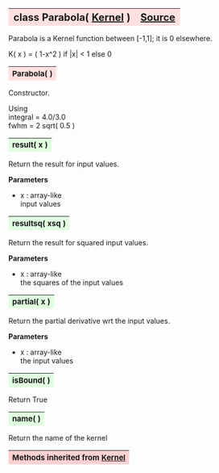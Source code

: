 ---
---
<br><br>

<a name="Parabola"></a>
<table><thead style="background-color:#FFE0E0; width:100%; font-size:20px"><tr><th style="text-align:left">
<strong>class Parabola(</strong> <a href="./Kernel.html">Kernel</a> )</th><th style="text-align:right"><a href=https://github.com/dokester/BayesicFitting/blob/master/BayesicFitting/source/kernels/Parabola.py target=_blank>Source</a></th></tr></thead></table>
<p>

Parabola is a Kernel function between [-1,1]; it is 0 elsewhere.

 K( x ) = ( 1-x^2 )      if |x| < 1 else 0<br>


<a name="Parabola"></a>
<table><thead style="background-color:#FFE0E0; width:100%; font-size:15px"><tr><th style="text-align:left">
<strong>Parabola(</strong> ) 
</th></tr></thead></table>
<p>

Constructor.

 Using<br>
 integral = 4.0/3.0<br>
 fwhm = 2 sqrt( 0.5 )

<a name="result"></a>
<table><thead style="background-color:#E0FFE0; width:100%; font-size:15px"><tr><th style="text-align:left">
<strong>result(</strong> x )
</th></tr></thead></table>
<p>

Return the result for input values.

<b>Parameters</b>

* x  :  array-like<br>
    input values

<a name="resultsq"></a>
<table><thead style="background-color:#E0FFE0; width:100%; font-size:15px"><tr><th style="text-align:left">
<strong>resultsq(</strong> xsq )
</th></tr></thead></table>
<p>

Return the result for squared input values.   

<b>Parameters</b>

* x  :  array-like<br>
    the squares of the input values

<a name="partial"></a>
<table><thead style="background-color:#E0FFE0; width:100%; font-size:15px"><tr><th style="text-align:left">
<strong>partial(</strong> x )
</th></tr></thead></table>
<p>

Return the partial derivative wrt the input values.

<b>Parameters</b>

* x  :  array-like<br>
    the input values

<a name="isBound"></a>
<table><thead style="background-color:#E0FFE0; width:100%; font-size:15px"><tr><th style="text-align:left">
<strong>isBound(</strong> )
</th></tr></thead></table>
<p>
Return True 

<a name="name"></a>
<table><thead style="background-color:#E0FFE0; width:100%; font-size:15px"><tr><th style="text-align:left">
<strong>name(</strong> )
</th></tr></thead></table>
<p>
Return the name of the kernel 

<table><thead style="background-color:#FFD0D0; width:100%; font-size:15px"><tr><th style="text-align:left">
<strong>Methods inherited from</strong> <a href="./Kernel.html">Kernel</a></th></tr></thead></table>


